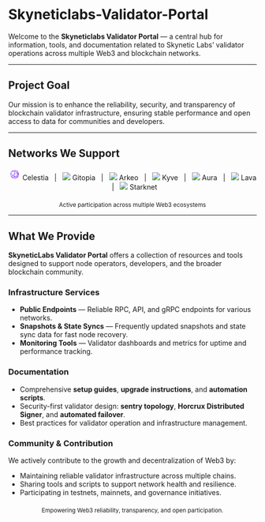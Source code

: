 # Skyneticlabs-Validator-Portal

Welcome to the **Skyneticlabs Validator Portal** — a central hub for information, tools, and documentation related to Skynetic Labs’ validator operations across multiple Web3 and blockchain networks.

---

## Project Goal

Our mission is to enhance the reliability, security, and transparency of blockchain validator infrastructure, ensuring stable performance and open access to data for communities and developers.

---

## Networks We Support

<p align="center">
  <img src="https://raw.githubusercontent.com/Skyneticlabs/Logo/main/celestia-logo.png" width="24"> Celestia &nbsp; | &nbsp;
  <img src="https://raw.githubusercontent.com/Skyneticlabs/Logo/main/gitopia-logo.png" width="24"> Gitopia &nbsp; | &nbsp;
  <img src="https://raw.githubusercontent.com/Skyneticlabs/Logo/main/arkeo-logo.png" width="24"> Arkeo &nbsp; | &nbsp;
  <img src="https://raw.githubusercontent.com/Skyneticlabs/Logo/main/kyve.png" width="24"> Kyve &nbsp; | &nbsp;
  <img src="https://raw.githubusercontent.com/Skyneticlabs/Logo/main/aura.png" width="24"> Aura &nbsp; | &nbsp;
  <img src="https://raw.githubusercontent.com/Skyneticlabs/Logo/main/lava.png" width="24"> Lava &nbsp; | &nbsp;
  <img src="https://raw.githubusercontent.com/Skyneticlabs/Logo/main/starknet.png" width="24"> Starknet
</p>

<p align="center">
  <sub>Active participation across multiple Web3 ecosystems</sub>
</p>

---

##  What We Provide

**SkyneticLabs Validator Portal** offers a collection of resources and tools designed to support node operators, developers, and the broader blockchain community.

###  Infrastructure Services
- **Public Endpoints** — Reliable RPC, API, and gRPC endpoints for various networks.  
- **Snapshots & State Syncs** — Frequently updated snapshots and state sync data for fast node recovery.  
- **Monitoring Tools** — Validator dashboards and metrics for uptime and performance tracking.

###  Documentation
- Comprehensive **setup guides**, **upgrade instructions**, and **automation scripts**.  
- Security-first validator design: **sentry topology**, **Horcrux Distributed Signer**, and **automated failover**.  
- Best practices for validator operation and infrastructure management.

###  Community & Contribution
We actively contribute to the growth and decentralization of Web3 by:
- Maintaining reliable validator infrastructure across multiple chains.  
- Sharing tools and scripts to support network health and resilience.  
- Participating in testnets, mainnets, and governance initiatives.

<p align="center">
  <sub>Empowering Web3 reliability, transparency, and open participation.</sub>
</p>
